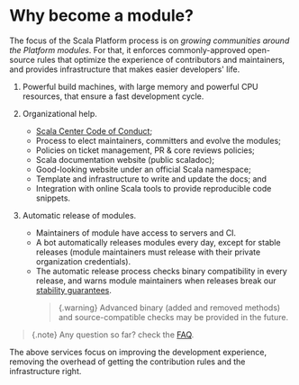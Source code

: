 # Why become a module?

The focus of the Scala Platform process is on *growing communities
around the Platform modules*. For that, it enforces commonly-approved
open-source rules that optimize the experience of contributors and
maintainers, and provides infrastructure that makes easier developers'
life.

1.  Powerful build machines, with large memory and powerful CPU resources,
    that ensure a fast development cycle.
    
2.  Organizational help.

    *  [Scala Center Code of Conduct](https://docs.google.com/document/d/1B57XIj2zIh7xx1syKvS3qfC4L8usd0pI0yTSrJMfuew/edit#);
    *  Process to elect maintainers, committers and evolve the modules;
    *  Policies on ticket management, PR & core reviews policies;
    *  Scala documentation website (public scaladoc);
    *  Good-looking website under an official Scala namespace;
    *  Template and infrastructure to write and update the docs; and
    *  Integration with online Scala tools to provide reproducible code snippets.
    
3.  Automatic release of modules.

    *  Maintainers of module have access to servers and CI.
    *  A bot automatically releases modules every day, except for
       stable releases (module maintainers must release with their
       private organization credentials).
    *  The automatic release process checks binary compatibility in every
       release, and warns module maintainers when releases break our [stability
       guarantees](policies.md#release).
       > {.warning}
       > Advanced binary (added and removed methods) and source-compatible
       > checks may be provided in the future.
       
> {.note}
> Any question so far? check the [FAQ](faq.md).

The above services focus on improving the development experience,
removing the overhead of getting the contribution rules and the infrastructure
right.
